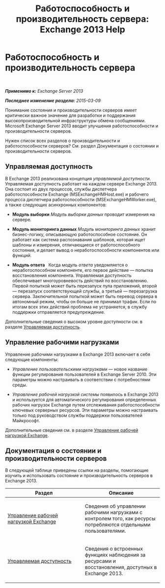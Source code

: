 ﻿---
title: 'Работоспособность и производительность сервера: Exchange 2013 Help'
TOCTitle: Работоспособность и производительность сервера
ms:assetid: 9d1fdec8-8273-4c71-88f1-b4edfd542c4f
ms:mtpsurl: https://technet.microsoft.com/ru-ru/library/JJ150551(v=EXCHG.150)
ms:contentKeyID: 50488725
ms.date: 04/30/2018
mtps_version: v=EXCHG.150
ms.translationtype: HT
---

# Работоспособность и производительность сервера

 

_**Применимо к:** Exchange Server 2013_

_**Последнее изменение раздела:** 2015-03-09_

Понимание состояния и производительности серверов имеет критически важное значение для разработки и поддержания высокопроизводительной инфраструктуры обмена сообщениями. Microsoft Exchange Server 2013 вводит улучшения работоспособности и производительности серверов.

Нужен список всех разделов о производительности и работоспособности серверов? См. раздел Документация о состоянии и производительности серверов.

## Управляемая доступность

В Exchange 2013 реализована концепция *управляемой доступности*. Управляемая доступность работает на каждом сервере Exchange 2013. Она состоит из двух процессов, службы диспетчера работоспособности Exchange (MSExchangeHMHost.exe) и рабочего процесса диспетчера работоспособности (MSExchangeHMWorker.exe), а также следующих асинхронных компонентов:

  - **Модуль выборки** *Модуль выборки данных* проводит измерения на сервере.

  - **Модуль мониторинга данных** *Модуль мониторинга данных* хранит бизнес-логику, описывающую работоспособное состояние. Он работает как система распознавания шаблонов, которая ищет шаблоны и измерения, отличающиеся от работоспособного состояния, и делает вывод о неработоспособности компонентов или функций.

  - **Модуль ответа**   Когда *модуль ответа* уведомляется о неработоспособном компоненте, его первое действие — попытка восстановления компонента. Управляемая доступность обеспечивает многоуровневость действий по восстановлению. Первой попыткой может быть перезапуск пула приложений, второй — перезапуск соответствующей службы, а третьей — перезагрузка сервера. Заключительной попыткой может быть перевод сервера в автономный режим, чтобы он больше не принимал трафик. Если по итогам всех этих действий проблема не устраняется, в службу поддержки отправляется предупреждение.

Дополнительные сведения о высоком уровне доступности см. в разделе [Управляемая доступность](managed-availability-exchange-2013-help.md).

## Управление рабочими нагрузками

Управление рабочими нагрузками в Exchange 2013 включает в себя следующие компоненты:

  - *Управление пользовательскими нагрузками* — новое название функции регулирования пользователей в Exchange Server 2010. Эти параметры можно настраивать в соответствии с потребностями среды.

  - *Управление рабочей нагрузкой системы* появилось в Exchange 2013 и используется для автоматического регулирования определенных рабочих нагрузок Exchange путем отслеживания работоспособности ключевых серверных ресурсов. Эти параметры можно настраивать только под руководством службы поддержки пользователей Майкрософт.

Дополнительные сведения см. в разделе [Управление рабочей нагрузкой Exchange](exchange-workload-management-exchange-2013-help.md).

## Документация о состоянии и производительности серверов

В следующей таблице приведены ссылки на разделы, помогающие изучить и использовать состояние и производительность серверов в Exchange 2013.


<table>
<colgroup>
<col style="width: 50%" />
<col style="width: 50%" />
</colgroup>
<thead>
<tr class="header">
<th>Раздел</th>
<th>Описание</th>
</tr>
</thead>
<tbody>
<tr class="odd">
<td><p><a href="exchange-workload-management-exchange-2013-help.md">Управление рабочей нагрузкой Exchange</a></p></td>
<td><p>Сведения об управлении рабочими нагрузками с контролем того, как ресурсы потребляются отдельными пользователями.</p></td>
</tr>
<tr class="even">
<td><p><a href="managed-availability-exchange-2013-help.md">Управляемая доступность</a></p></td>
<td><p>Сведения о встроенных функциях наблюдения за ресурсами и восстановления, доступных в Exchange 2013.</p></td>
</tr>
</tbody>
</table>

